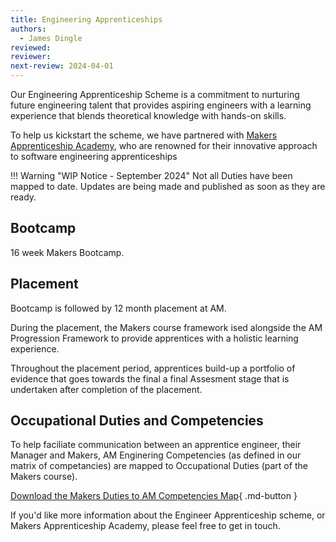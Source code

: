 ```yaml
---
title: Engineering Apprenticeships
authors:
  - James Dingle
reviewed:
reviewer:
next-review: 2024-04-01
---
```


Our Engineering Apprenticeship Scheme is a commitment to nurturing future engineering talent that provides aspiring engineers with a learning experience that blends theoretical knowledge with hands-on skills.

To help us kickstart the scheme, we have partnered with [Makers Apprenticeship Academy](https://makers.tech/), who are renowned for their innovative approach to software engineering apprenticeships

!!! Warning "WIP Notice - September 2024"
Not all Duties have been mapped to date. Updates are being made and published as soon as they are ready.

## Bootcamp

16 week Makers Bootcamp.

## Placement

Bootcamp is followed by 12 month placement at AM.

During the placement, the Makers course framework ised alongside the AM Progression Framework to provide apprentices with a holistic learning experience.

Throughout the placement period, apprentices build-up a portfolio of evidence that goes towards the final a final Assesment stage that is undertaken after completion of the placement.

## Occupational Duties and Competencies

To help faciliate communication between an apprentice engineer, their Manager and Makers, AM Enginering Competencies (as defined in our matrix of competancies) are mapped to Occupational Duties (part of the Makers course).

[Download the Makers Duties to AM Competencies Map](Duties%20to%20Competencies%20Map-%October%202024.xlsx){ .md-button }

If you'd like more information about the Engineer Apprenticeship scheme, or Makers Apprenticeship Academy, please feel free to get in touch.
